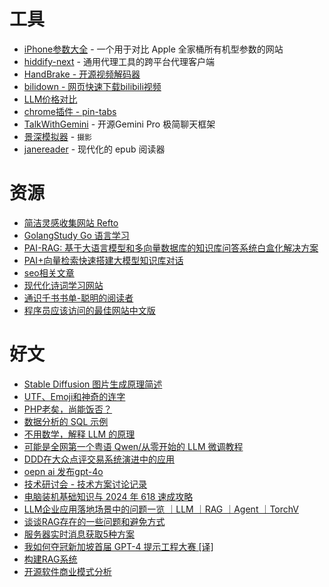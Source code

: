 # 工具
- [iPhone参数大全](http://kylebing.cn/tools/iphone/) - 一个用于对比 Apple 全家桶所有机型参数的网站
- [hiddify-next](https://github.com/hiddify/hiddify-next/blob/main/README_cn.md) - 通用代理工具的跨平台代理客户端
- [HandBrake - 开源视频解码器](https://github.com/HandBrake/HandBrake)
- [bilidown - 网页快速下载bilibili视频](https://zhouql.vip/bilibili/)
- [LLM价格对比](https://llmpricecheck.com/openai/gpt-4o)
- [chrome插件 - pin-tabs](https://github.com/caijinyc/pin-tabs)
- [TalkWithGemini](https://github.com/Amery2010/TalkWithGemini?tab=readme-ov-file) - 开源Gemini Pro 极简聊天框架
- [景深模拟器](https://jherr.github.io/depth-of-field/) - `摄影`
- [janereader](https://janereader.com/) - 现代化的 epub 阅读器

# 资源
- [简洁灵感收集网站 Refto](https://refto.one/)
- [GolangStudy Go 语言学习](https://golangstudy.tech/)
- [PAI-RAG: 基于大语言模型和多向量数据库的知识库问答系统白盒化解决方案](https://github.com/aigc-apps/PAI-RAG)
- [PAI+向量检索快速搭建大模型知识库对话](https://help.aliyun.com/zh/pai/using-pai-and-vector-search-to-implement-intelligent-conversation-based-on-the-knowledge-based-large-language-model)
- [seo相关文章](https://xuxuyu.notion.site/1468d1c9ea65473b934917d8ab25979b?v=dcaec075d4b34a8e8af5be0bc9a259a0)
- [现代化诗词学习网站](https://aspoem.com/zh-Hans)
- [通识千书书单-聪明的阅读者](https://docs.qq.com/sheet/DY2RmcVVMVE9Qd3JV?tab=BB08J2)
- [程序员应该访问的最佳网站中文版](https://github.com/tuteng/Best-websites-a-programmer-should-visit-zh)

# 好文
- [Stable Diffusion 图片生成原理简述](https://blog.cnbang.net/tech/3766/)
- [UTF、Emoji和神奇的连字](https://ecnelises.com/2024/05/utf-emoji-ligatures/)
- [PHP老矣，尚能饭否？](https://mp.weixin.qq.com/s/HAT1UwG42R_1SFmTjVDlCA)
- [数据分析的 SQL 示例](https://taki-mekhalfa.github.io/misc/2024/04/14/beauty_of_olap_sql.html)
- [不用数学，解释 LLM 的原理](https://blog.miguelgrinberg.com/post/how-llms-work-explained-without-math)
- [可能是全网第一个粤语 Qwen/从零开始的 LLM 微调教程
](https://blog.stv.lol/archives/88/)
- [DDD在大众点评交易系统演进中的应用](https://tech.meituan.com/2024/05/09/ddd-practice-trading-system.html)
- [oepn ai 发布gpt-4o](https://openai.com/index/spring-update/)
- [技术研讨会 - 技术方案讨论记录](https://shaogefenhao.com/libs/webinar-notes/)
- [电脑装机基础知识与 2024 年 618 速成攻略](https://www.v2ex.com/t/1041526#reply30)
- [LLM企业应用落地场景中的问题一览 ｜LLM ｜RAG ｜Agent ｜TorchV](https://www.luxiangdong.com/2024/05/18/llmentprise/)
- [谈谈RAG存在的一些问题和避免方式](https://www.luxiangdong.com/2023/10/02/rag3/)
- [服务器实时消息获取5种方案](https://rxdb.info/articles/websockets-sse-polling-webrtc-webtransport.html)
- [我如何夺冠新加坡首届 GPT-4 提示工程大赛 [译]](https://baoyu.io/translations/prompt-engineering/how-i-won-singapores-gpt-4-prompt-engineering-competition)
- [构建RAG系统](https://www.youtube.com/watch?v=BrsocJb-fAo)
- [开源软件商业模式分析](https://www.zentao.net/blog/82974.html)